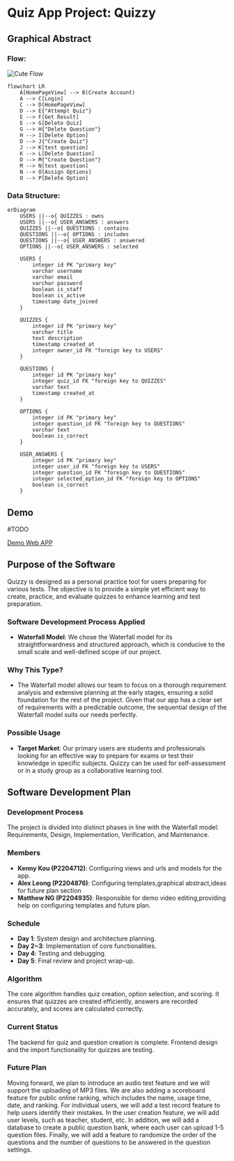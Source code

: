 # Quiz App Project: Quizzy

## Graphical Abstract
### Flow:
![Cute Flow](https://i.imgur.com/nFfABcg.jpeg "A cute Flow")

```mermaid
flowchart LR
    A[HomePageView] --> B(Create Account)
    A --> C[Login]
    C --> D[HomePageView]
    D --> E{"Attempt Quiz"}
    E --> F[Get Result]
    E --> G[Delete Quiz]
    G --> H{"Delete Question"}
    H --> I[Delete Option]
    D --> J{"Create Quiz"}
    J --> K[test question]
    K --> L[Delete Question]
    D --> M{"Create Question"}
    M --> N[test question]
    N --> O[Assign Options]
    O --> P[Delete Option]
```

### Data Structure:
```mermaid
erDiagram
    USERS ||--o{ QUIZZES : owns
    USERS ||--o{ USER_ANSWERS : answers
    QUIZZES ||--o{ QUESTIONS : contains
    QUESTIONS ||--o{ OPTIONS : includes
    QUESTIONS ||--o{ USER_ANSWERS : answered
    OPTIONS ||--o{ USER_ANSWERS : selected

    USERS {
        integer id PK "primary key"
        varchar username
        varchar email
        varchar password
        boolean is_staff
        boolean is_active
        timestamp date_joined
    }

    QUIZZES {
        integer id PK "primary key"
        varchar title
        text description
        timestamp created_at
        integer owner_id FK "foreign key to USERS"
    }

    QUESTIONS {
        integer id PK "primary key"
        integer quiz_id FK "foreign key to QUIZZES"
        varchar text
        timestamp created_at
    }

    OPTIONS {
        integer id PK "primary key"
        integer question_id FK "foreign key to QUESTIONS"
        varchar text
        boolean is_correct
    }

    USER_ANSWERS {
        integer id PK "primary key"
        integer user_id FK "foreign key to USERS"
        integer question_id FK "foreign key to QUESTIONS"
        integer selected_option_id FK "foreign key to OPTIONS"
        boolean is_correct
    }
```

## Demo
#TODO

[Demo Web APP](http://getbackwork.pythonanywhere.com/quiz)

## Purpose of the Software
Quizzy is designed as a personal practice tool for users preparing for various tests. The objective is to provide a simple yet efficient way to create, practice, and evaluate quizzes to enhance learning and test preparation.

### Software Development Process Applied
- **Waterfall Model**: We chose the Waterfall model for its straightforwardness and structured approach, which is conducive to the small scale and well-defined scope of our project.

### Why This Type?
- The Waterfall model allows our team to focus on a thorough requirement analysis and extensive planning at the early stages, ensuring a solid foundation for the rest of the project. Given that our app has a clear set of requirements with a predictable outcome, the sequential design of the Waterfall model suits our needs perfectly.

### Possible Usage
- **Target Market**: Our primary users are students and professionals looking for an effective way to prepare for exams or test their knowledge in specific subjects. Quizzy can be used for self-assessment or in a study group as a collaborative learning tool.

## Software Development Plan

### Development Process
The project is divided into distinct phases in line with the Waterfall model: Requirements, Design, Implementation, Verification, and Maintenance. 

### Members
- **Kenny Kou (P2204712)**: Configuring views and urls and models for the app.
- **Alex Leong (P2204876)**: Configuring templates,graphical abstract,ideas for future plan section
- **Matthew NG (P2204935)**: Responsible for demo video editing,providing help on configuring templates and future plan.

### Schedule
- **Day 1**: System design and architecture planning.
- **Day 2~3**: Implementation of core functionalities.
- **Day 4**: Testing and debugging.
- **Day 5**: Final review and project wrap-up.

### Algorithm
The core algorithm handles quiz creation, option selection, and scoring. It ensures that quizzes are created efficiently, answers are recorded accurately, and scores are calculated correctly.

### Current Status
The backend for quiz and question creation is complete. Frontend design and the import functionality for quizzes are testing.

### Future Plan
Moving forward, we plan to introduce an audio test feature and we will support the uploading of MP3 files. We are also adding a scoreboard feature for public online ranking, which includes the name, usage time, date, and ranking. For individual users, we will add a test record feature to help users identify their mistakes. In the user creation feature, we will add user levels, such as teacher, student, etc. In addition, we will add a database to create a public question bank, where each user can upload 1-5 question files. Finally, we will add a feature to randomize the order of the questions and the number of questions to be answered in the question settings.

